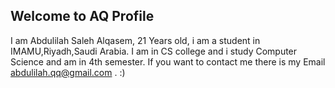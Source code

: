 ## Welcome to AQ Profile 

I am Abdulilah Saleh Alqasem, 21 Years old, i am a student in IMAMU,Riyadh,Saudi Arabia.
I am in CS college and i study Computer Science and am in 4th semester.
If you want to contact me there is my Email abdulilah.qq@gmail.com   . :)





